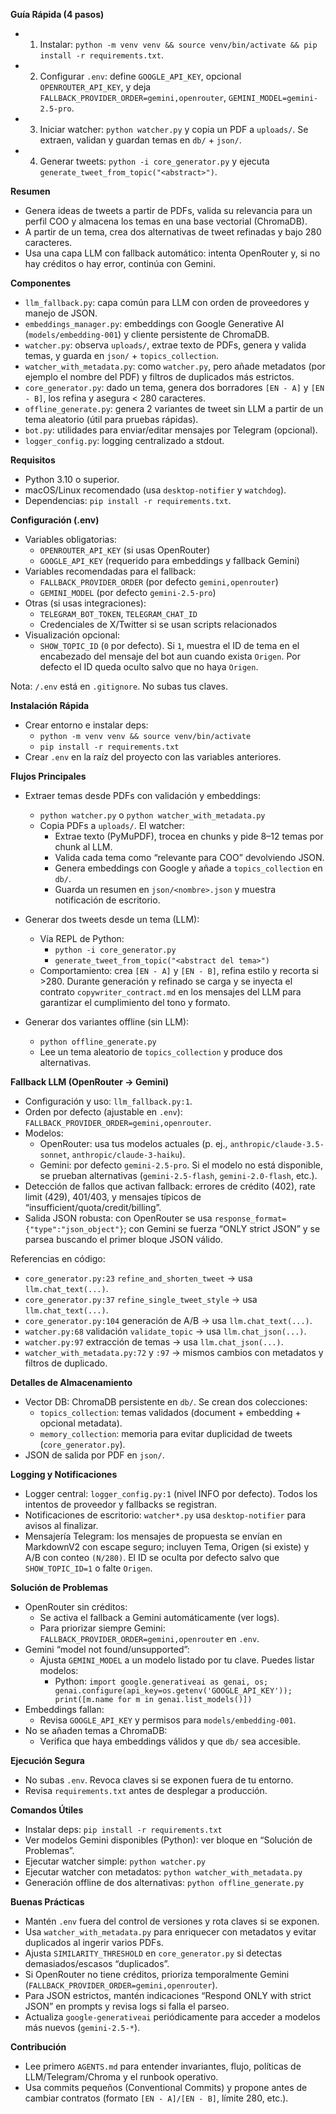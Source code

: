 **Guía Rápida (4 pasos)**
- 1) Instalar: `python -m venv venv && source venv/bin/activate && pip install -r requirements.txt`.
- 2) Configurar `.env`: define `GOOGLE_API_KEY`, opcional `OPENROUTER_API_KEY`, y deja `FALLBACK_PROVIDER_ORDER=gemini,openrouter`, `GEMINI_MODEL=gemini-2.5-pro`.
- 3) Iniciar watcher: `python watcher.py` y copia un PDF a `uploads/`. Se extraen, validan y guardan temas en `db/` + `json/`.
- 4) Generar tweets: `python -i core_generator.py` y ejecuta `generate_tweet_from_topic("<abstract>")`.

**Resumen**
- Genera ideas de tweets a partir de PDFs, valida su relevancia para un perfil COO y almacena los temas en una base vectorial (ChromaDB).
- A partir de un tema, crea dos alternativas de tweet refinadas y bajo 280 caracteres.
- Usa una capa LLM con fallback automático: intenta OpenRouter y, si no hay créditos o hay error, continúa con Gemini.

**Componentes**
- `llm_fallback.py`: capa común para LLM con orden de proveedores y manejo de JSON.
- `embeddings_manager.py`: embeddings con Google Generative AI (`models/embedding-001`) y cliente persistente de ChromaDB.
- `watcher.py`: observa `uploads/`, extrae texto de PDFs, genera y valida temas, y guarda en `json/` + `topics_collection`.
- `watcher_with_metadata.py`: como `watcher.py`, pero añade metadatos (por ejemplo el nombre del PDF) y filtros de duplicados más estrictos.
- `core_generator.py`: dado un tema, genera dos borradores `[EN - A]` y `[EN - B]`, los refina y asegura < 280 caracteres.
- `offline_generate.py`: genera 2 variantes de tweet sin LLM a partir de un tema aleatorio (útil para pruebas rápidas).
- `bot.py`: utilidades para enviar/editar mensajes por Telegram (opcional).
- `logger_config.py`: logging centralizado a stdout.

**Requisitos**
- Python 3.10 o superior.
- macOS/Linux recomendado (usa `desktop-notifier` y `watchdog`).
- Dependencias: `pip install -r requirements.txt`.

**Configuración (.env)**
- Variables obligatorias:
  - `OPENROUTER_API_KEY` (si usas OpenRouter)
  - `GOOGLE_API_KEY` (requerido para embeddings y fallback Gemini)
- Variables recomendadas para el fallback:
  - `FALLBACK_PROVIDER_ORDER` (por defecto `gemini,openrouter`)
  - `GEMINI_MODEL` (por defecto `gemini-2.5-pro`)
- Otras (si usas integraciones):
  - `TELEGRAM_BOT_TOKEN`, `TELEGRAM_CHAT_ID`
  - Credenciales de X/Twitter si se usan scripts relacionados
 - Visualización opcional:
   - `SHOW_TOPIC_ID` (`0` por defecto). Si `1`, muestra el ID de tema en el encabezado del mensaje del bot aun cuando exista `Origen`. Por defecto el ID queda oculto salvo que no haya `Origen`.

Nota: `/.env` está en `.gitignore`. No subas tus claves.

**Instalación Rápida**
- Crear entorno e instalar deps:
  - `python -m venv venv && source venv/bin/activate`
  - `pip install -r requirements.txt`
- Crear `.env` en la raíz del proyecto con las variables anteriores.

**Flujos Principales**
- Extraer temas desde PDFs con validación y embeddings:
  - `python watcher.py`  o  `python watcher_with_metadata.py`
  - Copia PDFs a `uploads/`. El watcher:
    - Extrae texto (PyMuPDF), trocea en chunks y pide 8–12 temas por chunk al LLM.
    - Valida cada tema como “relevante para COO” devolviendo JSON.
    - Genera embeddings con Google y añade a `topics_collection` en `db/`.
    - Guarda un resumen en `json/<nombre>.json` y muestra notificación de escritorio.

- Generar dos tweets desde un tema (LLM):
  - Vía REPL de Python:
    - `python -i core_generator.py`
    - `generate_tweet_from_topic("<abstract del tema>")`
  - Comportamiento: crea `[EN - A]` y `[EN - B]`, refina estilo y recorta si >280. Durante generación y refinado se carga y se inyecta el contrato `copywriter_contract.md` en los mensajes del LLM para garantizar el cumplimiento del tono y formato.

- Generar dos variantes offline (sin LLM):
  - `python offline_generate.py`
  - Lee un tema aleatorio de `topics_collection` y produce dos alternativas.

**Fallback LLM (OpenRouter → Gemini)**
- Configuración y uso: `llm_fallback.py:1`.
- Orden por defecto (ajustable en `.env`): `FALLBACK_PROVIDER_ORDER=gemini,openrouter`.
- Modelos:
  - OpenRouter: usa tus modelos actuales (p. ej., `anthropic/claude-3.5-sonnet`, `anthropic/claude-3-haiku`).
  - Gemini: por defecto `gemini-2.5-pro`. Si el modelo no está disponible, se prueban alternativas (`gemini-2.5-flash`, `gemini-2.0-flash`, etc.).
- Detección de fallos que activan fallback: errores de crédito (402), rate limit (429), 401/403, y mensajes típicos de “insufficient/quota/credit/billing”.
- Salida JSON robusta: con OpenRouter se usa `response_format={"type":"json_object"}`; con Gemini se fuerza “ONLY strict JSON” y se parsea buscando el primer bloque JSON válido.

Referencias en código:
- `core_generator.py:23` `refine_and_shorten_tweet` → usa `llm.chat_text(...)`.
- `core_generator.py:37` `refine_single_tweet_style` → usa `llm.chat_text(...)`.
- `core_generator.py:104` generación de A/B → usa `llm.chat_text(...)`.
- `watcher.py:68` validación `validate_topic` → usa `llm.chat_json(...)`.
- `watcher.py:97` extracción de temas → usa `llm.chat_json(...)`.
- `watcher_with_metadata.py:72` y `:97` → mismos cambios con metadatos y filtros de duplicado.

**Detalles de Almacenamiento**
- Vector DB: ChromaDB persistente en `db/`. Se crean dos colecciones:
  - `topics_collection`: temas validados (document + embedding + opcional metadata).
  - `memory_collection`: memoria para evitar duplicidad de tweets (`core_generator.py`).
- JSON de salida por PDF en `json/`.

**Logging y Notificaciones**
- Logger central: `logger_config.py:1` (nivel INFO por defecto). Todos los intentos de proveedor y fallbacks se registran.
- Notificaciones de escritorio: `watcher*.py` usa `desktop-notifier` para avisos al finalizar.
 - Mensajería Telegram: los mensajes de propuesta se envían en MarkdownV2 con escape seguro; incluyen Tema, Origen (si existe) y A/B con conteo `(N/280)`. El ID se oculta por defecto salvo que `SHOW_TOPIC_ID=1` o falte `Origen`.

**Solución de Problemas**
- OpenRouter sin créditos:
  - Se activa el fallback a Gemini automáticamente (ver logs).
  - Para priorizar siempre Gemini: `FALLBACK_PROVIDER_ORDER=gemini,openrouter` en `.env`.
- Gemini “model not found/unsupported”:
  - Ajusta `GEMINI_MODEL` a un modelo listado por tu clave. Puedes listar modelos:
    - Python: `import google.generativeai as genai, os; genai.configure(api_key=os.getenv('GOOGLE_API_KEY')); print([m.name for m in genai.list_models()])`
- Embeddings fallan:
  - Revisa `GOOGLE_API_KEY` y permisos para `models/embedding-001`.
- No se añaden temas a ChromaDB:
  - Verifica que haya embeddings válidos y que `db/` sea accesible.

**Ejecución Segura**
- No subas `.env`. Revoca claves si se exponen fuera de tu entorno.
- Revisa `requirements.txt` antes de desplegar a producción.

**Comandos Útiles**
- Instalar deps: `pip install -r requirements.txt`
- Ver modelos Gemini disponibles (Python): ver bloque en “Solución de Problemas”.
- Ejecutar watcher simple: `python watcher.py`
- Ejecutar watcher con metadatos: `python watcher_with_metadata.py`
- Generación offline de dos alternativas: `python offline_generate.py`

**Buenas Prácticas**
- Mantén `.env` fuera del control de versiones y rota claves si se exponen.
- Usa `watcher_with_metadata.py` para enriquecer con metadatos y evitar duplicados al ingerir varios PDFs.
- Ajusta `SIMILARITY_THRESHOLD` en `core_generator.py` si detectas demasiados/escasos “duplicados”.
- Si OpenRouter no tiene créditos, prioriza temporalmente Gemini (`FALLBACK_PROVIDER_ORDER=gemini,openrouter`).
- Para JSON estrictos, mantén indicaciones “Respond ONLY with strict JSON” en prompts y revisa logs si falla el parseo.
- Actualiza `google-generativeai` periódicamente para acceder a modelos más nuevos (`gemini-2.5-*`).

**Contribución**
- Lee primero `AGENTS.md` para entender invariantes, flujo, políticas de LLM/Telegram/Chroma y el runbook operativo.
- Usa commits pequeños (Conventional Commits) y propone antes de cambiar contratos (formato `[EN - A]/[EN - B]`, límite 280, etc.).
